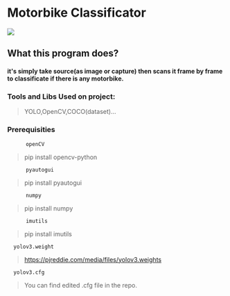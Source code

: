 # Motorbike Classificator
![](https://user-images.githubusercontent.com/43934894/104828030-2b410a00-5876-11eb-95e8-cb2e4158555c.png)




## What this program does?


#### it's simply take source(as image or capture) then scans it frame by frame to classificate if there is any motorbike.



### Tools and Libs Used on project:
> YOLO,OpenCV,COCO(dataset)...


### Prerequisities


          openCV
> pip install opencv-python


          pyautogui
> pip install pyautogui


          numpy
> pip install numpy


          imutils
>pip install imutils    


      yolov3.weight
>https://pjreddie.com/media/files/yolov3.weights


      yolov3.cfg
>You can find edited .cfg file in the repo.



